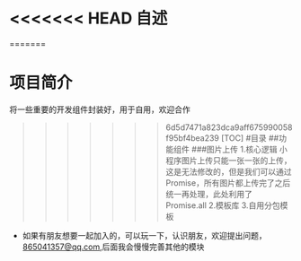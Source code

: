 <<<<<<< HEAD
自述
====
=======
# 项目简介
  将一些重要的开发组件封装好，用于自用，欢迎合作
  
>>>>>>> 6d5d7471a823dca9aff675990058f95bf4bea239
[TOC]
  #目录
  ##功能组件
  ###图片上传
    1.核心逻辑 小程序图片上传只能一张一张的上传，这是无法修改的，但是我们可以通过Promise，所有图片都上传完了之后统一再处理，此处利用了Promise.all
    2.模板库
    3.自用分包模板



* 如果有朋友想要一起加入的，可以玩一下，认识朋友，欢迎提出问题，865041357@qq.com,后面我会慢慢完善其他的模块

